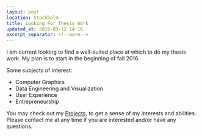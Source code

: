```yaml
---
layout: post
location: Stockholm
title: Looking For Thesis Work
updated_at: 2016-03-12 14:16
excerpt_separator: <!--more-->
---
```

I am current looking to find a well-suited place at which to do my thesis work.
My plan is to start in the beginning of fall 2016.

Some subjects of interest:

* Computer Graphics
* Data Engineering and Visualization
* User Experience
* Entrepreneurship

You may check out my [Projects](/projects), to get a sense of my interests and
abilities. Please contact me at any time if you are interested and/or have any
questions.
